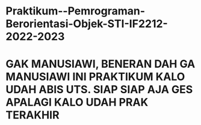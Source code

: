 # Praktikum--Pemrograman-Berorientasi-Objek-STI-IF2212-2022-2023

<h1> GAK MANUSIAWI, BENERAN DAH GA MANUSIAWI INI PRAKTIKUM KALO UDAH ABIS UTS. SIAP SIAP AJA GES APALAGI KALO UDAH PRAK TERAKHIR </h1>
